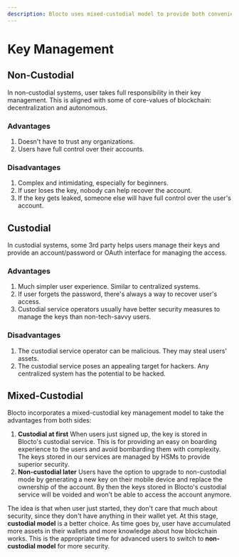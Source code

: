 ```yaml
---
description: Blocto uses mixed-custodial model to provide both convenience and security
---
```


# Key Management

## Non-Custodial

In non-custodial systems, user takes full responsibility in their key management. This is aligned with some of core-values of blockchain: decentralization and autonomous.

### Advantages

1. Doesn't have to trust any organizations.
2. Users have full control over their accounts.

### Disadvantages

1. Complex and intimidating, especially for beginners.
2. If user loses the key, nobody can help recover the account.
3. If the key gets leaked, someone else will have full control over the user's account.

## Custodial

In custodial systems, some 3rd party helps users manage their keys and provide an account/password or OAuth interface for managing the access.

### Advantages

1. Much simpler user experience. Similar to centralized systems.
2. If user forgets the password, there's always a way to recover user's access.
3. Custodial service operators usually have better security measures to manage the keys than non-tech-savvy users.

### Disadvantages

1. The custodial service operator can be malicious. They may steal users' assets.
2. The custodial service poses an appealing target for hackers. Any centralized system has the potential to be hacked.

## Mixed-Custodial

Blocto incorporates a mixed-custodial key management model to take the advantages from both sides:

1. **Custodial at first** When users just signed up, the key is stored in Blocto's custodial service. This is for providing an easy on boarding experience to the users and avoid bombarding them with complexity. The keys stored in our services are managed by HSMs to provide superior security.
2. **Non-custodial later** Users have the option to upgrade to non-custodial mode by generating a new key on their mobile device and replace the ownership of the account. By then the keys stored in Blocto's custodial service will be voided and won’t be able to access the account anymore.

The idea is that when user just started, they don't care that much about security, since they don't have anything in their wallet yet. At this stage, **custodial model** is a better choice. As time goes by, user have accumulated more assets in their wallets and more knowledge about how blockchain works. This is the appropriate time for advanced users to switch to **non-custodial model** for more security.

